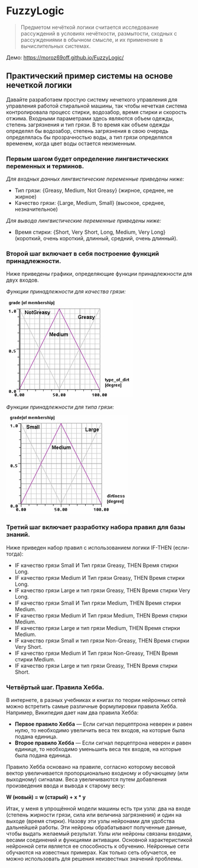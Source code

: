 # FuzzyLogic
>Предметом нечёткой логики считается исследование рассуждений в условиях нечёткости, размытости, сходных с рассуждениями в обычном смысле, и их применение в вычислительных системах.

Демо: https://moroz69off.github.io/FuzzyLogic/

## Практический пример системы на основе нечеткой логики

Давайте разработаем простую систему нечеткого управления для управления работой стиральной машины, так чтобы нечеткая система контролировала процесс стирки, водозабор, время стирки и скорость отжима.
Входными параметрами здесь являются объем одежды, степень загрязнения и тип грязи. В то время как объем одежды определял бы водозабор, степень загрязнения в свою очередь определялась бы прозрачностью воды, а тип грязи определялся временем, когда цвет воды остается неизменным.

### Первым шагом будет определение лингвистических переменных и терминов.

*Для входных данных лингвистические переменные приведены ниже:*

* Тип грязи: {Greasy, Medium, Not Greasy} (жирное, среднее, не жирное)
* Качество грязи: {Large, Medium, Small} (высокое, среднее, незначительное)

*Для вывода лингвистические переменные приведены ниже:*

* Время стирки: {Short, Very Short, Long, Medium, Very Long} (короткий, очень короткий, длинный, средний, очень длинный).

### Второй шаг включает в себя построение функций принадлежности.

Ниже приведены графики, определяющие функции принадлежности для двух входов.

*Функции принадлежности для качества грязи:*

![Image greasy](https://github.com/moroz69off/FuzzyLogic/blob/master/files/fuzzy5.jpg?raw=true)

*Функции принадлежности для типа грязи:*

![Image mud](https://github.com/moroz69off/FuzzyLogic/blob/master/files/fuzzy4.jpg?raw=true)

### Третий шаг включает разработку набора правил для базы знаний.

Ниже приведен набор правил с использованием логики IF-THEN (если-тогда):

* IF качество грязи Small И Тип грязи Greasy, THEN Время стирки Long.
* IF качество грязи Medium И Тип грязи Greasy, THEN Время стирки Long.
* IF качество грязи Large и тип грязи Greasy, THEN Время стирки Very Long.
* IF качество грязи Small И Тип грязи Medium, THEN Время стирки Medium.
* IF качество грязи Medium И Тип грязи Medium, THEN Время стирки Medium.
* IF качество грязи Large и тип грязи Medium, THEN Время стирки Medium.
* IF качество грязи Small и тип грязи Non-Greasy, THEN Время стирки Very Short.
* IF качество грязи Medium И Тип грязи Non-Greasy, THEN Время стирки Medium.
* IF качество грязи Large и тип грязи Greasy, THEN Время стирки Short.

### Четвёртый шаг. Правила Хебба.

В интернете, в разных учебниках и книгах по теории нейронных сетей можно встретить самые различные формулировки правила Хебба.
Например, Википедия дает нам два правила Хебба:
* **Первое правило Хебба** — Если сигнал перцептрона неверен и равен нулю, то необходимо увеличить веса тех входов, на которые была подана единица.
* **Второе правило Хебба** — Если сигнал перцептрона неверен и равен единице, то необходимо уменьшить веса тех входов, на которые была подана единица.

Правило Хебба основано на правиле, согласно которому 
весовой вектор увеличивается пропорционально входному и обучающему (или выходному) сигналам.
Веса увеличиваются путем добавления произведения ввода и вывода к старому весу:

**W (новый) = w (старый) + x * y**

Итак, у меня в упрощённой модели машины есть три узла: два на входе (степень жирности грязи, сила или величина загрязнения) и один на выходе (время стирки). Назову эти узлы нейронами для удобства дальнейшей работы.
Эти нейроны обрабатывают полученные данные, чтобы выдать желаемый результат. Узлы или нейроны связаны входами, весами соединений и функциями активации.
Основной характеристикой нейронной сети является ее способность к обучению. Нейронные сети обучаются на известных примерах. Как только сеть обучается, ее можно использовать для решения неизвестных значений проблемы.


